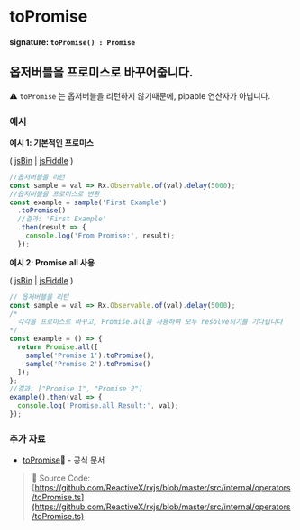 # toPromise

#### signature: `toPromise() : Promise`

## 옵저버블을 프로미스로 바꾸어줍니다.

⚠ `toPromise` 는 옵저버블을 리턴하지 않기때문에, pipable 연산자가 아닙니다.

### 예시

**예시 1: 기본적인 프로미스**

\( [jsBin](http://jsbin.com/favoqecixi/1/edit?js,console) \| [jsFiddle](https://jsfiddle.net/btroncone/thykc9up/) \)

```javascript
//옵저버블을 리턴
const sample = val => Rx.Observable.of(val).delay(5000);
//옵저버블을 프로미스로 변환
const example = sample('First Example')
  .toPromise()
  //결과: 'First Example'
  .then(result => {
    console.log('From Promise:', result);
  });
```

**예시 2: Promise.all 사용**

\( [jsBin](http://jsbin.com/hutiyicaco/1/edit?js,console) \| [jsFiddle](https://jsfiddle.net/btroncone/xzu6u7hs/) \)

```javascript
// 옵저버블을 리턴
const sample = val => Rx.Observable.of(val).delay(5000);
/*
  각각을 프로미스로 바꾸고, Promise.all을 사용하여 모두 resolve되기를 기다립니다
*/
const example = () => {
  return Promise.all([
    sample('Promise 1').toPromise(),
    sample('Promise 2').toPromise()
  ]);
};
//결과: ["Promise 1", "Promise 2"]
example().then(val => {
  console.log('Promise.all Result:', val);
});
```

### 추가 자료

* [toPromise](https://github.com/Reactive-Extensions/RxJS/blob/master/doc/api/core/operators/topromise.md)📰 - 공식 문서

> 📂 Source Code: [https://github.com/ReactiveX/rxjs/blob/master/src/internal/operators/toPromise.ts](https://github.com/ReactiveX/rxjs/blob/master/src/internal/operators/toPromise.ts)

